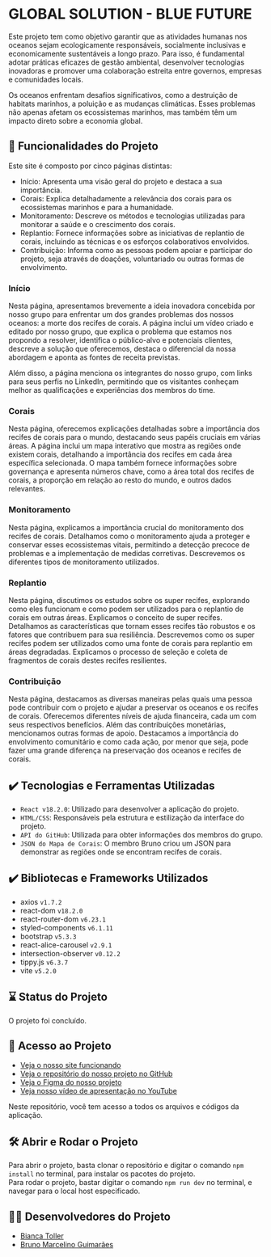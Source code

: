 # GLOBAL SOLUTION - BLUE FUTURE

Este projeto tem como objetivo garantir que as atividades humanas nos oceanos sejam ecologicamente responsáveis, socialmente inclusivas e economicamente sustentáveis a longo prazo. Para isso, é fundamental adotar práticas eficazes de gestão ambiental, desenvolver tecnologias inovadoras e promover uma colaboração estreita entre governos, empresas e comunidades locais.

Os oceanos enfrentam desafios significativos, como a destruição de habitats marinhos, a poluição e as mudanças climáticas. Esses problemas não apenas afetam os ecossistemas marinhos, mas também têm um impacto direto sobre a economia global.

## 🔨 Funcionalidades do Projeto

Este site é composto por cinco páginas distintas:

- Início: Apresenta uma visão geral do projeto e destaca a sua importância.
- Corais: Explica detalhadamente a relevância dos corais para os ecossistemas marinhos e para a humanidade.
- Monitoramento: Descreve os métodos e tecnologias utilizadas para monitorar a saúde e o crescimento dos corais.
- Replantio: Fornece informações sobre as iniciativas de replantio de corais, incluindo as técnicas e os esforços colaborativos envolvidos.
- Contribuição: Informa como as pessoas podem apoiar e participar do projeto, seja através de doações, voluntariado ou outras formas de envolvimento.

### Início

Nesta página, apresentamos brevemente a ideia inovadora concebida por nosso grupo para enfrentar um dos grandes problemas dos nossos oceanos: a morte dos recifes de corais. A página inclui um vídeo criado e editado por nosso grupo, que explica o problema que estamos nos propondo a resolver, identifica o público-alvo e potenciais clientes, descreve a solução que oferecemos, destaca o diferencial da nossa abordagem e aponta as fontes de receita previstas.

Além disso, a página menciona os integrantes do nosso grupo, com links para seus perfis no LinkedIn, permitindo que os visitantes conheçam melhor as qualificações e experiências dos membros do time.

### Corais

Nesta página, oferecemos explicações detalhadas sobre a importância dos recifes de corais para o mundo, destacando seus papéis cruciais em várias áreas. A página inclui um mapa interativo que mostra as regiões onde existem corais, detalhando a importância dos recifes em cada área específica selecionada. O mapa também fornece informações sobre governança e apresenta números chave, como a área total dos recifes de corais, a proporção em relação ao resto do mundo, e outros dados relevantes.

### Monitoramento

Nesta página, explicamos a importância crucial do monitoramento dos recifes de corais. Detalhamos como o monitoramento ajuda a proteger e conservar esses ecossistemas vitais, permitindo a detecção precoce de problemas e a implementação de medidas corretivas. Descrevemos os diferentes tipos de monitoramento utilizados.

### Replantio

Nesta página, discutimos os estudos sobre os super recifes, explorando como eles funcionam e como podem ser utilizados para o replantio de corais em outras áreas. Explicamos o conceito de super recifes. Detalhamos as características que tornam esses recifes tão robustos e os fatores que contribuem para sua resiliência. Descrevemos como os super recifes podem ser utilizados como uma fonte de corais para replantio em áreas degradadas. Explicamos o processo de seleção e coleta de fragmentos de corais destes recifes resilientes.

### Contribuição

Nesta página, destacamos as diversas maneiras pelas quais uma pessoa pode contribuir com o projeto e ajudar a preservar os oceanos e os recifes de corais. Oferecemos diferentes níveis de ajuda financeira, cada um com seus respectivos benefícios. Além das contribuições monetárias, mencionamos outras formas de apoio. Destacamos a importância do envolvimento comunitário e como cada ação, por menor que seja, pode fazer uma grande diferença na preservação dos oceanos e recifes de corais.

## ✔️ Tecnologias e Ferramentas Utilizadas

- `React v18.2.0`: Utilizado para desenvolver a aplicação do projeto.
- `HTML/CSS`: Responsáveis pela estrutura e estilização da interface do projeto.
- `API do GitHub`: Utilizada para obter informações dos membros do grupo.
- `JSON do Mapa de Corais`: O membro Bruno criou um JSON para demonstrar as regiões onde se encontram recifes de corais.

## ✔️ Bibliotecas e Frameworks Utilizados

- axios `v1.7.2`
- react-dom `v18.2.0`
- react-router-dom `v6.23.1`
- styled-components `v6.1.11`
- bootstrap `v5.3.3`
- react-alice-carousel `v2.9.1`
- intersection-observer `v0.12.2`
- tippy.js `v6.3.7`
- vite `v5.2.0`

## ⌛ Status do Projeto

O projeto foi concluído.

## 📁 Acesso ao Projeto

- [Veja o nosso site funcionando](https://global-solution-bluefuture.vercel.app/)
- [Veja o repositório do nosso projeto no GitHub](https://github.com/bitoller/global-solution-bluefuture)
- [Veja o Figma do nosso projeto](https://www.figma.com/design/P8bYNePWpcz4PxlcLPAk1F/Blue-Future?node-id=151-2&t=pPEU42JyHkSqW7Ka-0)
- [Veja nosso vídeo de apresentação no YouTube](https://www.youtube.com/watch?v=avXvERKMJb8)

Neste repositório, você tem acesso a todos os arquivos e códigos da aplicação.<br/>

## 🛠️ Abrir e Rodar o Projeto

Para abrir o projeto, basta clonar o repositório e digitar o comando `npm install` no terminal, para instalar os pacotes do projeto.<br/>
Para rodar o projeto, bastar digitar o comando `npm run dev` no terminal, e navegar para o local host especificado.

## 👩‍💻 Desenvolvedores do Projeto

- <a href="https://www.linkedin.com/in/bianca-toller" target="_blank">Bianca Toller</a>
- <a href="https://www.linkedin.com/in/bruno-marc" target="_blank">Bruno Marcelino Guimarães</a>
